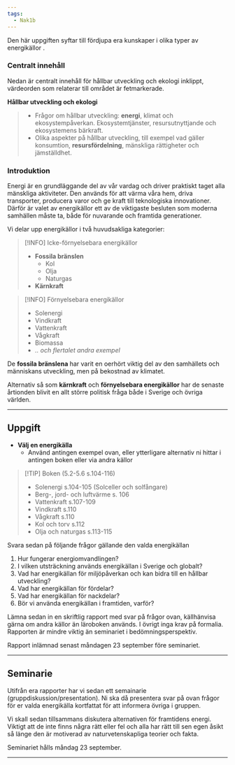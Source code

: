 ```yaml
---
tags:
  - Nak1b
---
```

Den här uppgiften syftar till fördjupa era kunskaper i olika typer av energikällor .

### Centralt innehåll

Nedan är centralt innehåll för hållbar utveckling och ekologi inklippt, värdeorden som relaterar till området är fetmarkerade.

**Hållbar utveckling och ekologi**
>- Frågor om hållbar utveckling: **energi**, klimat och ekosystempåverkan. Ekosystemtjänster, resursutnyttjande och ekosystemens bärkraft.
>- Olika aspekter på hållbar utveckling, till exempel vad gäller konsumtion, **resursfördelning**, mänskliga rättigheter och jämställdhet.

### Introduktion

Energi är en grundläggande del av vår vardag och driver praktiskt taget alla mänskliga aktiviteter. Den används för att värma våra hem, driva transporter, producera varor och ge kraft till teknologiska innovationer. Därför är valet av energikällor ett av de viktigaste besluten som moderna samhällen måste ta, både för nuvarande och framtida generationer.

Vi delar upp energikällor i två huvudsakliga kategorier:

>[!INFO] Icke-förnyelsebara energikällor
> - **Fossila bränslen**
> 	- Kol
> 	- Olja
> 	- Naturgas
> - **Kärnkraft**

>[!INFO] Förnyelsebara energikällor
>- Solenergi
>- Vindkraft
>- Vattenkraft
>- Vågkraft
>- Biomassa
>- *.. och flertalet andra exempel*

De **fossila bränslena** har varit en oerhört viktig del av den samhällets och människans utveckling, men på bekostnad av klimatet.

Alternativ så som **kärnkraft** och **förnyelsebara energikällor** har de senaste årtionden blivit en allt större politisk fråga både i Sverige och övriga världen.

---

## Uppgift

- **Välj en energikälla**
	- Använd antingen exempel ovan, eller ytterligare alternativ ni hittar i antingen boken eller via andra källor

>[!TIP] Boken (5.2-5.6 s.104-116)
>- Solenergi s.104-105 (Solceller och solfångare)
>- Berg-, jord- och luftvärme s. 106
>- Vattenkraft s.107-109
>- Vindkraft s.110
>- Vågkraft s.110
>- Kol och torv s.112
>- Olja och naturgas s.113-115

Svara sedan på följande frågor gällande den valda energikällan

1. Hur fungerar energiomvandlingen?
2. I vilken utsträckning används energikällan i Sverige och globalt?
3. Vad har energikällan för miljöpåverkan och kan bidra till en hållbar utveckling?
4. Vad har energikällan för fördelar?
5. Vad har energikällan för nackdelar?
6. Bör vi använda energikällan i framtiden, varför?

Lämna sedan in en skriftlig rapport med svar på frågor ovan, källhänvisa gärna om andra källor än läroboken används. I övrigt inga krav på formalia. Rapporten är mindre viktig än seminariet i bedömningsperspektiv.

Rapport inlämnad senast måndagen 23 september före seminariet.

---

## Seminarie

Utifrån era rapporter har vi sedan ett semainarie (gruppdiskussion/presentation). Ni ska då presentera svar på ovan frågor för er valda energikälla kortfattat för att informera övriga i gruppen.

Vi skall sedan tillsammans diskutera alternativen för framtidens energi. Viktigt att de inte finns några rätt eller fel och alla har rätt till sen egen åsikt så länge den är motiverad av naturvetenskapliga teorier och fakta.

Seminariet hålls måndag 23 september.

---





